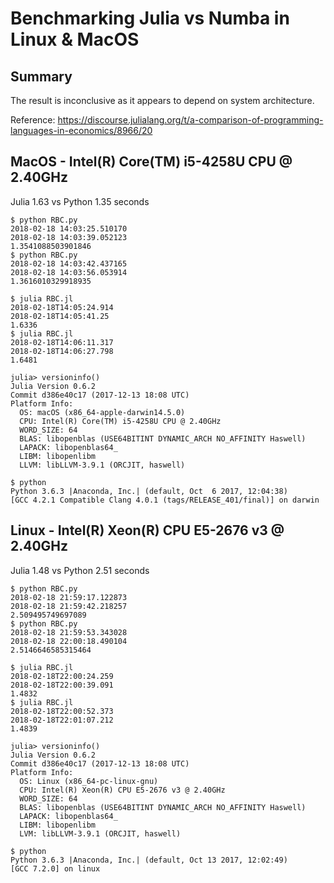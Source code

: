# Benchmarking Julia vs Numba in Linux & MacOS

## Summary

The result is inconclusive as it appears to depend on system architecture.

Reference:
https://discourse.julialang.org/t/a-comparison-of-programming-languages-in-economics/8966/20

## MacOS - Intel(R) Core(TM) i5-4258U CPU @ 2.40GHz

Julia 1.63 vs Python 1.35 seconds

```
$ python RBC.py
2018-02-18 14:03:25.510170
2018-02-18 14:03:39.052123
1.3541088503901846
$ python RBC.py
2018-02-18 14:03:42.437165
2018-02-18 14:03:56.053914
1.3616010329918935

$ julia RBC.jl
2018-02-18T14:05:24.914
2018-02-18T14:05:41.25
1.6336
$ julia RBC.jl
2018-02-18T14:06:11.317
2018-02-18T14:06:27.798
1.6481

julia> versioninfo()
Julia Version 0.6.2
Commit d386e40c17 (2017-12-13 18:08 UTC)
Platform Info:
  OS: macOS (x86_64-apple-darwin14.5.0)
  CPU: Intel(R) Core(TM) i5-4258U CPU @ 2.40GHz
  WORD_SIZE: 64
  BLAS: libopenblas (USE64BITINT DYNAMIC_ARCH NO_AFFINITY Haswell)
  LAPACK: libopenblas64_
  LIBM: libopenlibm
  LLVM: libLLVM-3.9.1 (ORCJIT, haswell)

$ python
Python 3.6.3 |Anaconda, Inc.| (default, Oct  6 2017, 12:04:38) 
[GCC 4.2.1 Compatible Clang 4.0.1 (tags/RELEASE_401/final)] on darwin
```

## Linux - Intel(R) Xeon(R) CPU E5-2676 v3 @ 2.40GHz

Julia 1.48 vs Python 2.51 seconds

```
$ python RBC.py
2018-02-18 21:59:17.122873
2018-02-18 21:59:42.218257
2.509495749697089
$ python RBC.py
2018-02-18 21:59:53.343028
2018-02-18 22:00:18.490104
2.5146646585315464

$ julia RBC.jl
2018-02-18T22:00:24.259
2018-02-18T22:00:39.091
1.4832
$ julia RBC.jl
2018-02-18T22:00:52.373
2018-02-18T22:01:07.212
1.4839

julia> versioninfo()
Julia Version 0.6.2
Commit d386e40c17 (2017-12-13 18:08 UTC)
Platform Info:
  OS: Linux (x86_64-pc-linux-gnu)
  CPU: Intel(R) Xeon(R) CPU E5-2676 v3 @ 2.40GHz
  WORD_SIZE: 64
  BLAS: libopenblas (USE64BITINT DYNAMIC_ARCH NO_AFFINITY Haswell)
  LAPACK: libopenblas64_
  LIBM: libopenlibm
  LVM: libLLVM-3.9.1 (ORCJIT, haswell)
  
$ python
Python 3.6.3 |Anaconda, Inc.| (default, Oct 13 2017, 12:02:49) 
[GCC 7.2.0] on linux

```
